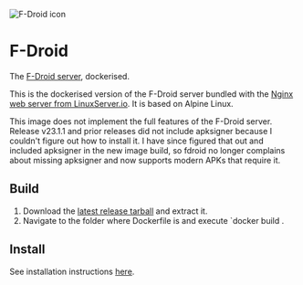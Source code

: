 ![F-Droid icon](https://raw.githubusercontent.com/austozi/selfhosted/main/fdroidserver/fdroid.svg)

# F-Droid

The [F-Droid server](https://gitlab.com/fdroid/fdroidserver), dockerised.

This is the dockerised version of the F-Droid server bundled with the [Nginx web server from LinuxServer.io](https://hub.docker.com/r/linuxserver/nginx). It is based on Alpine Linux.

This image does not implement the full features of the F-Droid server. Release v23.1.1 and prior releases did not include apksigner because I couldn't figure out how to install it. I have since figured that out and included apksigner in the new image build, so fdroid no longer complains about missing apksigner and now supports modern APKs that require it.

## Build

1. Download the [latest release tarball](https://github.com/austozi/docker-fdroidserver/releases/latest) and extract it.
2. Navigate to the folder where Dockerfile is and execute `docker build .

## Install

See installation instructions [here](https://github.com/austozi/selfhosted/tree/main/fdroidserver).
